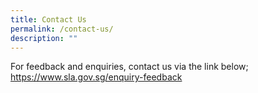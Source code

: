 ```yaml
---
title: Contact Us
permalink: /contact-us/
description: ""
---
```

For feedback and enquiries, contact us via the link below;
https://www.sla.gov.sg/enquiry-feedback